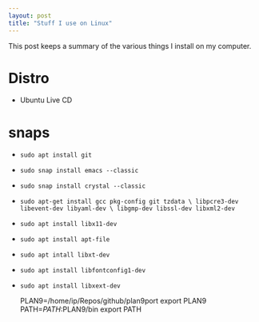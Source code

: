 ```yaml
---
layout: post
title: "Stuff I use on Linux"
---
```


This post keeps a summary of the various
things I install on my computer.

# Distro

+ Ubuntu Live CD

# snaps

+ `sudo apt install git`
+ `sudo snap install emacs --classic`
+ `sudo snap install crystal --classic`
+ `sudo apt-get install gcc pkg-config git tzdata \
                           libpcre3-dev libevent-dev libyaml-dev \
                           libgmp-dev libssl-dev libxml2-dev`
+ `sudo apt install libx11-dev`
+ `sudo apt install apt-file`
+ `sudo apt intall libxt-dev`
+ `sudo apt install libfontconfig1-dev`
+ `sudo apt install libxext-dev`

	PLAN9=/home/ip/Repos/github/plan9port export PLAN9
	PATH=$PATH:$PLAN9/bin export PATH


